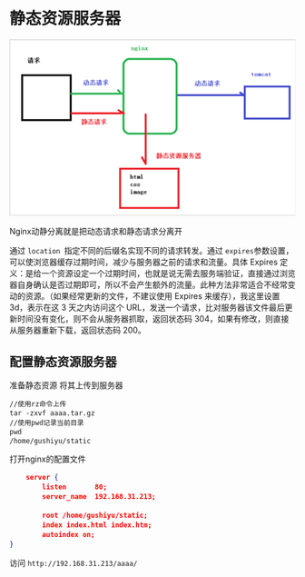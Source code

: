 # 静态资源服务器

![image-20201215202652937](https://raw.githubusercontent.com/1471246901/myblog/master/img/image-20201215202652937.png)

Nginx动静分离就是把动态请求和静态请求分离开

通过 `location `指定不同的后缀名实现不同的请求转发。通过 `expires`参数设置，可以使浏览器缓存过期时间，减少与服务器之前的请求和流量。具体 Expires 定义：是给一个资源设定一个过期时间，也就是说无需去服务端验证，直接通过浏览器自身确认是否过期即可，所以不会产生额外的流量。此种方法非常适合不经常变动的资源。（如果经常更新的文件，不建议使用 Expires 来缓存），我这里设置 3d，表示在这 3 天之内访问这个 URL，发送一个请求，比对服务器该文件最后更新时间没有变化，则不会从服务器抓取，返回状态码 304，如果有修改，则直接从服务器重新下载，返回状态码 200。



## 配置静态资源服务器

准备静态资源 将其上传到服务器 

```shell
//使用rz命令上传
tar -zxvf aaaa.tar.gz
//使用pwd记录当前目录
pwd 
/home/gushiyu/static
```

打开nginx的配置文件

```json
    server {
        listen       80;
        server_name  192.168.31.213;

        root /home/gushiyu/static;
        index index.html index.htm;
        autoindex on;
}
```

访问 `http://192.168.31.213/aaaa/` 



